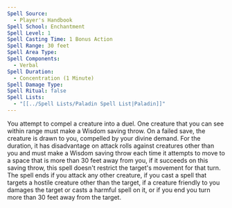 ```yaml
---
Spell Source:
  - Player's Handbook
Spell School: Enchantment
Spell Level: 1
Spell Casting Time: 1 Bonus Action
Spell Range: 30 feet
Spell Area Type: 
Spell Components:
  - Verbal
Spell Duration:
  - Concentration (1 Minute)
Spell Damage Type: 
Spell Ritual: false
Spell Lists:
  - "[[../Spell Lists/Paladin Spell List|Paladin]]"
---
```


You attempt to compel a creature into a duel. One creature that you can see within range must make a Wisdom saving throw. On a failed save, the creature is drawn to you, compelled by your divine demand. For the duration, it has disadvantage on attack rolls against creatures other than you and must make a Wisdom saving throw each time it attempts to move to a space that is more than 30 feet away from you, if it succeeds on this saving throw, this spell doesn't restrict the target's movement for that turn.  
The spell ends if you attack any other creature, if you cast a spell that targets a hostile creature other than the target, if a creature friendly to you damages the target or casts a harmful spell on it, or if you end you turn more than 30 feet away from the target.

